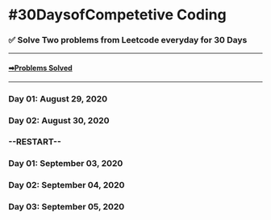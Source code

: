 # #30DaysofCompetetive Coding
### ✅ Solve Two problems from Leetcode everyday for 30 Days
***
#### [➡Problems Solved](https://github.com/AbhiramReddyD/Algorithm-DataStructures/tree/master/%2330DaysofLeetcode)
***
### Day 01: August 29, 2020
### Day 02: August 30, 2020
### --RESTART--
### Day 01: September 03, 2020
### Day 02: September 04, 2020
### Day 03: September 05, 2020
